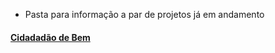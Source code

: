 - Pasta para informação a par de projetos já em andamento


#### [Cidadadão de Bem](https://github.com/androiddevbr-cwb/cidadaodebem)
